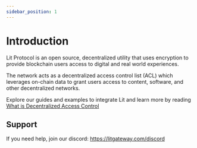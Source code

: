 ```yaml
---
sidebar_position: 1
---
```


# Introduction

Lit Protocol is an open source, decentralized utility that uses encryption to provide blockchain users access to digital and real world experiences.

The network acts as a decentralized access control list (ACL) which leverages on-chain data to grant users access to content, software, and other decentralized networks.

Explore our guides and examples to integrate Lit and learn more by reading [What is Decentralized Access Control](https://blog.litprotocol.com/?p=what-is-decentralized-access-control)

## Support

If you need help, join our discord: https://litgateway.com/discord
